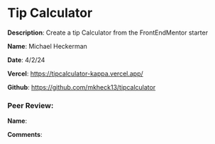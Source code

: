 # Tip Calculator

**Description**: Create a tip Calculator from the FrontEndMentor starter

**Name**: Michael Heckerman

**Date**: 4/2/24

**Vercel**: https://tipcalculator-kappa.vercel.app/

**Github**: https://github.com/mkheck13/tipcalculator

### Peer Review:
**Name**:

**Comments**:

  

